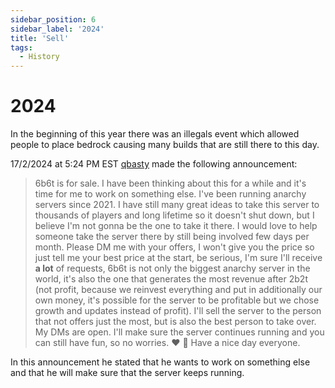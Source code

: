 ```yaml
---
sidebar_position: 6
sidebar_label: '2024'
title: 'Sell'
tags:
  - History
---
```


# 2024

In the beginning of this year there was an illegals event which allowed people to place bedrock causing many builds that are still there to this day.

17/2/2024 at 5:24 PM EST
[qbasty](../Players/qbasty.md) made the following announcement:
> 6b6t is for sale. I have been thinking about this for a while and it's time for me to work on something else. I've been running anarchy servers since 2021. I have still many great ideas to take this server to thousands of players and long lifetime so it doesn't shut down, but I believe I'm not gonna be the one to take it there. I would love to help someone take the server there by still being involved few days per month. Please DM me with your offers, I won't give you the price so just tell me your best price at the start, be serious, I'm sure I'll receive **a lot** of requests, 6b6t is not only the biggest anarchy server in the world, it's also the one that generates the most revenue after 2b2t (not profit, because we reinvest everything and put in additionally our own money, it's possible for the server to be profitable but we chose growth and updates instead of profit).
> I'll sell the server to the person that not offers just the most, but is also the best person to take over.
> My DMs are open. I'll make sure the server continues running and you can still have fun, so no worries. ❤️ 👑 Have a nice day everyone.

In this announcement he stated that he wants to work on something else and that he will make sure that the server keeps running.